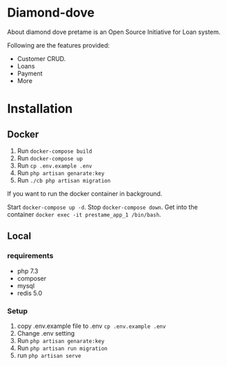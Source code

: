 # Diamond-dove

About diamond dove pretame
is an Open Source Initiative for Loan system.

Following are the features provided:

- Customer CRUD.
- Loans
- Payment
- More 

# Installation

## Docker
1. Run `docker-compose build`
2. Run `docker-compose up`
3. Run `cp .env.example .env`
4. Run `php artisan genarate:key`
5. Run `./cb php artisan migration`

If you want to run the docker container in background.

Start `docker-compose up -d`.
Stop `docker-compose down`.
Get into the container `docker exec -it prestame_app_1 /bin/bash`.

## Local
### requirements
- php 7.3
- composer
- mysql
- redis 5.0
### Setup
1. copy .env.example file to .env `cp .env.example .env`
2. Change .env setting
3. Run `php artisan genarate:key`
4. Run `php artisan run migration`
5. run `php artisan serve`
